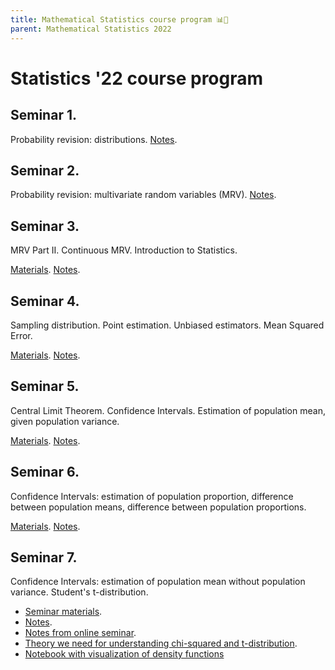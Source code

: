 ```yaml
---
title: Mathematical Statistics course program 📊🎲
parent: Mathematical Statistics 2022
---
```


# Statistics '22 course program

## Seminar 1.

Probability revision: distributions.
[Notes](./notes/seminar1_notes.pdf).


## Seminar 2.

Probability revision: multivariate random variables (MRV).
[Notes](./notes/seminar2_notes.pdf).

## Seminar 3.

MRV Part II. Continuous MRV. Introduction to Statistics.

[Materials](./materials/stat_intro.pdf). [Notes](./notes/seminar3_notes.pdf).


## Seminar 4.

Sampling distribution. Point estimation. Unbiased estimators. Mean Squared Error.

[Materials](./materials/sam_distr_point_estimation.pdf). [Notes](./notes/seminar4_notes.pdf).


## Seminar 5.

Central Limit Theorem. Confidence Intervals. Estimation of population mean, given population variance.

[Materials](./materials/mdi_ms_seminar5.pdf). [Notes](./notes/seminar5_notes.pdf).


## Seminar 6.

Confidence Intervals: estimation of population proportion, difference between population means, difference between population proportions.

[Materials](./materials/mdi_ms_seminar6.pdf). [Notes](./notes/seminar6_notes.pdf).


## Seminar 7.

Confidence Intervals: estimation of population mean without population variance. Student's t-distribution.

* [Seminar materials](./materials/mdi_ms_seminar7.pdf). 
* [Notes](./notes/seminar7_notes.pdf). 
* [Notes from online seminar](./notes/seminar7_online_notes.pdf).
* [Theory we need for understanding chi-squared and t-distribution](/hse_prob_stat_shared/materials/chi_squared_t_theory.pdf).
* [Notebook with visualization of density functions](/hse_prob_stat_shared/notebooks/t_chi2_density.ipynb)


